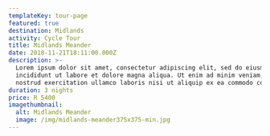 ```yaml
---
templateKey: tour-page
featured: true
destination: Midlands
activity: Cycle Tour
title: Midlands Meander
date: 2018-11-21T18:11:00.000Z
description: >-
  Lorem ipsum dolor sit amet, consectetur adipiscing elit, sed do eiusmod tempor
  incididunt ut labore et dolore magna aliqua. Ut enim ad minim veniam, quis
  nostrud exercitation ullamco laboris nisi ut aliquip ex ea commodo consequat.
duration: 3 nights
price: R 5400
imagethumbnail:
  alt: Midlands Meander
  image: /img/midlands-meander375x375-min.jpg
---
```


